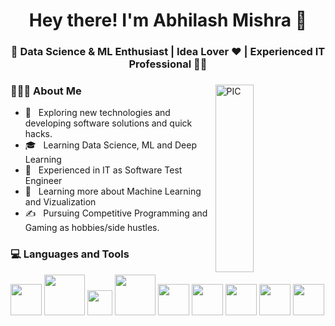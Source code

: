 <h1 align="center">Hey there! I'm Abhilash Mishra 👋 </h1>
<h3 align="center">🚀 Data Science & ML Enthusiast | Idea Lover ♥ | Experienced IT Professional  🧑‍💻</h3>
<div>
<img width = "35%" align="right" alt="PIC" height="300px" src="https://www.pngitem.com/pimgs/m/4-42822_apple-tv-copy-developer-illustration-png-transparent-png.png" />
<div align="left"> 
  <h3> 👨🏻‍💻 About Me </h3>

  - 🤔 &nbsp; Exploring new technologies and developing software solutions and quick hacks.
  - 🎓 &nbsp; Learning Data Science, ML and Deep Learning
  - 💼 &nbsp; Experienced in IT as Software Test Engineer
  - 🌱 &nbsp; Learning more about Machine Learning and Vizualization 
  - ✍️ &nbsp; Pursuing Competitive Programming and Gaming as hobbies/side hustles.  
</div> 
</div>

<div>
  <h3> 💻 Languages and Tools </h3>
  <p>
   <img src="https://mpng.subpng.com/20181128/cbr/kisspng-python-programming-basics-for-absolute-beginners-michigan-python-user-group-5-jul-2-18-5bfef921c53528.7857216715434365778078.jpg" width="50">
   <img src="https://jupyter.org/assets/share.png" width="65">
   <img src="https://www.nicepng.com/png/detail/85-851058_anaconda-icon-anaconda-python-icon.png" width="40">
   <img src="https://financeandbusiness.ucdavis.edu/sites/g/files/dgvnsk4871/files/styles/sf_landscape_16x9/public/images/article/tableau_logo.png?h=c673cd1c&itok=aomysVvE" width="65">
   <img src="https://upload.wikimedia.org/wikipedia/commons/thumb/2/2d/Tensorflow_logo.svg/1915px-Tensorflow_logo.svg.png" width="50">
   <img src="https://upload.wikimedia.org/wikipedia/commons/thumb/9/9a/Visual_Studio_Code_1.35_icon.svg/2048px-Visual_Studio_Code_1.35_icon.svg.png" width="50">
   <img src="https://git-scm.com/images/logos/downloads/Git-Icon-1788C.png" width="50">
   <img src="https://cdn.icon-icons.com/icons2/2699/PNG/512/atlassian_jira_logo_icon_170511.png" width="50">
   <img src="https://upload.wikimedia.org/wikipedia/commons/thumb/5/5f/Microsoft_Office_logo_%282019%E2%80%93present%29.svg/2048px-Microsoft_Office_logo_%282019%E2%80%93present%29.svg.png" width="50">
  <p>
</div> 
